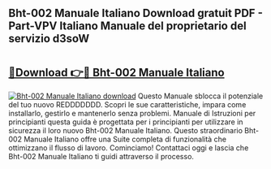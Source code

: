 ## Bht-002 Manuale Italiano Download gratuit PDF - Part-VPV Italiano Manuale del proprietario del servizio d3soW

# <h2><a href="http://dfb4vl.blite.top/?on=Bht-002+Manuale+Italiano">🔗Download 👉🔴 Bht-002 Manuale Italiano</a></h2>

[![Bht-002 Manuale Italiano download](https://i.imgur.com/lujVjoI.png)](http://dfb4vl.blite.top/?on=Bht-002+Manuale+Italiano)
Questo Manuale sblocca il potenziale del tuo nuovo REDDDDDDD. Scopri le sue caratteristiche, impara come installarlo, gestirlo e mantenerlo senza problemi. Manuale di Istruzioni per principianti questa guida è progettata per i principianti per utilizzare in sicurezza il loro nuovo Bht-002 Manuale Italiano. Questo straordinario Bht-002 Manuale Italiano offre una Suite completa di funzionalità che ottimizzano il flusso di lavoro. Cominciamo! Contattaci oggi e lascia che Bht-002 Manuale Italiano ti guidi attraverso il processo.
